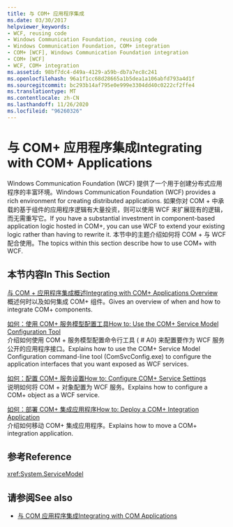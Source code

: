 ```yaml
---
title: 与 COM+ 应用程序集成
ms.date: 03/30/2017
helpviewer_keywords:
- WCF, reusing code
- Windows Communication Foundation, reusing code
- Windows Communication Foundation, COM+ integration
- COM+ [WCF], Windows Communication Foundation integration
- COM+ [WCF]
- WCF, COM+ integration
ms.assetid: 98bf7dc4-d49a-4129-a59b-db7a7ec8c241
ms.openlocfilehash: 96a1f1cc68d28665a1b5dea1a106abfd793a4d1f
ms.sourcegitcommit: bc293b14af795e0e999e3304dd40c0222cf2ffe4
ms.translationtype: MT
ms.contentlocale: zh-CN
ms.lasthandoff: 11/26/2020
ms.locfileid: "96260326"
---
```

# <a name="integrating-with-com-applications"></a><span data-ttu-id="fa5ee-102">与 COM+ 应用程序集成</span><span class="sxs-lookup"><span data-stu-id="fa5ee-102">Integrating with COM+ Applications</span></span>

<span data-ttu-id="fa5ee-103">Windows Communication Foundation (WCF) 提供了一个用于创建分布式应用程序的丰富环境。</span><span class="sxs-lookup"><span data-stu-id="fa5ee-103">Windows Communication Foundation (WCF) provides a rich environment for creating distributed applications.</span></span> <span data-ttu-id="fa5ee-104">如果你对 COM + 中承载的基于组件的应用程序逻辑有大量投资，则可以使用 WCF 来扩展现有的逻辑，而无需重写它。</span><span class="sxs-lookup"><span data-stu-id="fa5ee-104">If you have a substantial investment in component-based application logic hosted in COM+, you can use WCF to extend your existing logic rather than having to rewrite it.</span></span> <span data-ttu-id="fa5ee-105">本节中的主题介绍如何将 COM + 与 WCF 配合使用。</span><span class="sxs-lookup"><span data-stu-id="fa5ee-105">The topics within this section describe how to use COM+ with WCF.</span></span>  
  
## <a name="in-this-section"></a><span data-ttu-id="fa5ee-106">本节内容</span><span class="sxs-lookup"><span data-stu-id="fa5ee-106">In This Section</span></span>  

 [<span data-ttu-id="fa5ee-107">与 COM + 应用程序集成概述</span><span class="sxs-lookup"><span data-stu-id="fa5ee-107">Integrating with COM+ Applications Overview</span></span>](integrating-with-com-plus-applications-overview.md)  
 <span data-ttu-id="fa5ee-108">概述何时以及如何集成 COM+ 组件。</span><span class="sxs-lookup"><span data-stu-id="fa5ee-108">Gives an overview of when and how to integrate COM+ components.</span></span>  
  
 [<span data-ttu-id="fa5ee-109">如何：使用 COM+ 服务模型配置工具</span><span class="sxs-lookup"><span data-stu-id="fa5ee-109">How to: Use the COM+ Service Model Configuration Tool</span></span>](how-to-use-the-com-service-model-configuration-tool.md)  
 <span data-ttu-id="fa5ee-110">介绍如何使用 COM + 服务模型配置命令行工具 ( # A0) 来配置要作为 WCF 服务公开的应用程序接口。</span><span class="sxs-lookup"><span data-stu-id="fa5ee-110">Explains how to use the COM+ Service Model Configuration command-line tool (ComSvcConfig.exe) to configure the application interfaces that you want exposed as WCF services.</span></span>  
  
 [<span data-ttu-id="fa5ee-111">如何：配置 COM+ 服务设置</span><span class="sxs-lookup"><span data-stu-id="fa5ee-111">How to: Configure COM+ Service Settings</span></span>](how-to-configure-com-service-settings.md)  
 <span data-ttu-id="fa5ee-112">说明如何将 COM + 对象配置为 WCF 服务。</span><span class="sxs-lookup"><span data-stu-id="fa5ee-112">Explains how to configure a COM+ object as a WCF service.</span></span>  
  
 [<span data-ttu-id="fa5ee-113">如何：部署 COM+ 集成应用程序</span><span class="sxs-lookup"><span data-stu-id="fa5ee-113">How to: Deploy a COM+ Integration Application</span></span>](how-to-deploy-a-com-integration-application.md)  
 <span data-ttu-id="fa5ee-114">介绍如何移动 COM+ 集成应用程序。</span><span class="sxs-lookup"><span data-stu-id="fa5ee-114">Explains how to move a COM+ integration application.</span></span>  
  
## <a name="reference"></a><span data-ttu-id="fa5ee-115">参考</span><span class="sxs-lookup"><span data-stu-id="fa5ee-115">Reference</span></span>  

 <xref:System.ServiceModel>  
  
## <a name="see-also"></a><span data-ttu-id="fa5ee-116">请参阅</span><span class="sxs-lookup"><span data-stu-id="fa5ee-116">See also</span></span>

- [<span data-ttu-id="fa5ee-117">与 COM 应用程序集成</span><span class="sxs-lookup"><span data-stu-id="fa5ee-117">Integrating with COM Applications</span></span>](integrating-with-com-applications.md)
